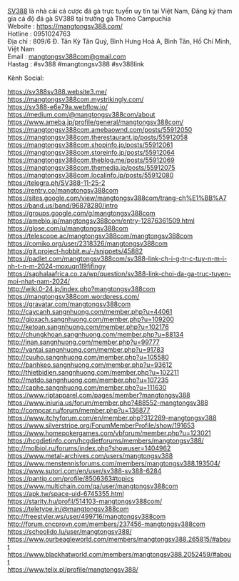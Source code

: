 <a href="https://mangtongsv388.com/">SV388</a> là nhà cái cá cược đá gà trực tuyến uy tín tại Việt Nam, Đăng ký tham gia cá độ đá gà SV388 tại trường gà Thomo Campuchia<br>
Website :  <a href="https://mangtongsv388.com/">https://mangtongsv388.com/</a><br>
Hotline : 0951024763<br>
Địa chỉ : 809/6 Đ. Tân Kỳ Tân Quý, Bình Hưng Hoà A, Bình Tân, Hồ Chí Minh, Việt Nam<br>
Email : mangtongsv388com@gmail.com<br>
Hastag : #sv388 #mangtongsv388 #sv388link<br>

Kênh Social:<br>

<a href="https://sv388sv388.website3.me/">https://sv388sv388.website3.me/</a><br>
<a href="https://mangtongsv388com.mystrikingly.com/">https://mangtongsv388com.mystrikingly.com/</a><br>
<a href="https://sv388-e6e79a.webflow.io/">https://sv388-e6e79a.webflow.io/</a><br>
<a href="https://medium.com/@mangtongsv388com/about">https://medium.com/@mangtongsv388com/about</a><br>
<a href="https://www.ameba.jp/profile/general/mangtongsv388com/">https://www.ameba.jp/profile/general/mangtongsv388com/</a><br>
<a href="https://mangtongsv388com.amebaownd.com/posts/55912050">https://mangtongsv388com.amebaownd.com/posts/55912050</a><br>
<a href="https://mangtongsv388com.therestaurant.jp/posts/55912058">https://mangtongsv388com.therestaurant.jp/posts/55912058</a><br>
<a href="https://mangtongsv388com.shopinfo.jp/posts/55912061">https://mangtongsv388com.shopinfo.jp/posts/55912061</a><br>
<a href="https://mangtongsv388com.storeinfo.jp/posts/55912064">https://mangtongsv388com.storeinfo.jp/posts/55912064</a><br>
<a href="https://mangtongsv388com.theblog.me/posts/55912069">https://mangtongsv388com.theblog.me/posts/55912069</a><br>
<a href="https://mangtongsv388com.themedia.jp/posts/55912075">https://mangtongsv388com.themedia.jp/posts/55912075</a><br>
<a href="https://mangtongsv388com.localinfo.jp/posts/55912080">https://mangtongsv388com.localinfo.jp/posts/55912080</a><br>
<a href="https://telegra.ph/SV388-11-25-2">https://telegra.ph/SV388-11-25-2</a><br>
<a href="https://rentry.co/mangtongsv388com">https://rentry.co/mangtongsv388com</a><br>
<a href="https://sites.google.com/view/mangtongsv388com/trang-ch%E1%BB%A7">https://sites.google.com/view/mangtongsv388com/trang-ch%E1%BB%A7</a><br>
<a href="https://band.us/band/96878280/intro">https://band.us/band/96878280/intro</a><br>
<a href="https://groups.google.com/g/mangtongsv388com">https://groups.google.com/g/mangtongsv388com</a><br>
<a href="https://ameblo.jp/mangtongsv388com/entry-12876361509.html">https://ameblo.jp/mangtongsv388com/entry-12876361509.html</a><br>
<a href="https://glose.com/u/mangtongsv388com">https://glose.com/u/mangtongsv388com</a><br>
<a href="https://telescope.ac/mangtongsv388com/mangtongsv388com">https://telescope.ac/mangtongsv388com/mangtongsv388com</a><br>
<a href="https://comiko.org/user/2318326/mangtongsv388com">https://comiko.org/user/2318326/mangtongsv388com</a><br>
<a href="https://git.project-hobbit.eu/-/snippets/45882">https://git.project-hobbit.eu/-/snippets/45882</a><br>
<a href="https://padlet.com/mangtongsv388com/sv388-link-ch-i-g-tr-c-tuy-n-m-i-nh-t-n-m-2024-moxuqn1l9fjfingy">https://padlet.com/mangtongsv388com/sv388-link-ch-i-g-tr-c-tuy-n-m-i-nh-t-n-m-2024-moxuqn1l9fjfingy</a><br>
<a href="https://saphalaafrica.co.za/wp/question/sv388-link-choi-da-ga-truc-tuyen-moi-nhat-nam-2024/">https://saphalaafrica.co.za/wp/question/sv388-link-choi-da-ga-truc-tuyen-moi-nhat-nam-2024/</a><br>
<a href="http://wiki.0-24.jp/index.php?mangtongsv388com">http://wiki.0-24.jp/index.php?mangtongsv388com</a><br>
<a href="https://mangtongsv388com.wordpress.com/">https://mangtongsv388com.wordpress.com/</a><br>
<a href="https://gravatar.com/mangtongsv388com">https://gravatar.com/mangtongsv388com</a><br>
<a href="http://caycanh.sangnhuong.com/member.php?u=44061">http://caycanh.sangnhuong.com/member.php?u=44061</a><br>
<a href="http://gioxach.sangnhuong.com/member.php?u=109200">http://gioxach.sangnhuong.com/member.php?u=109200</a><br>
<a href="http://ketoan.sangnhuong.com/member.php?u=102176">http://ketoan.sangnhuong.com/member.php?u=102176</a><br>
<a href="http://chungkhoan.sangnhuong.com/member.php?u=88134">http://chungkhoan.sangnhuong.com/member.php?u=88134</a><br>
<a href="http://inan.sangnhuong.com/member.php?u=99777">http://inan.sangnhuong.com/member.php?u=99777</a><br>
<a href="http://vantai.sangnhuong.com/member.php?u=91783">http://vantai.sangnhuong.com/member.php?u=91783</a><br>
<a href="http://cuuho.sangnhuong.com/member.php?u=105580">http://cuuho.sangnhuong.com/member.php?u=105580</a><br>
<a href="http://banhkeo.sangnhuong.com/member.php?u=93612">http://banhkeo.sangnhuong.com/member.php?u=93612</a><br>
<a href="http://thietbidien.sangnhuong.com/member.php?u=102211">http://thietbidien.sangnhuong.com/member.php?u=102211</a><br>
<a href="http://matdo.sangnhuong.com/member.php?u=107235">http://matdo.sangnhuong.com/member.php?u=107235</a><br>
<a href="http://caphe.sangnhuong.com/member.php?u=111630">http://caphe.sangnhuong.com/member.php?u=111630</a><br>
<a href="https://www.riptapparel.com/pages/member?mangtongsv388">https://www.riptapparel.com/pages/member?mangtongsv388</a><br>
<a href="https://www.iniuria.us/forum/member.php?488552-mangtongsv388">https://www.iniuria.us/forum/member.php?488552-mangtongsv388</a><br>
<a href="http://compcar.ru/forum/member.php?u=136877">http://compcar.ru/forum/member.php?u=136877</a><br>
<a href="https://www.itchyforum.com/en/member.php?312289-mangtongsv388">https://www.itchyforum.com/en/member.php?312289-mangtongsv388</a><br>
<a href="https://www.silverstripe.org/ForumMemberProfile/show/191653">https://www.silverstripe.org/ForumMemberProfile/show/191653</a><br>
<a href="https://www.homepokergames.com/vbforum/member.php?u=123021">https://www.homepokergames.com/vbforum/member.php?u=123021</a><br>
<a href="https://hcgdietinfo.com/hcgdietforums/members/mangtongsv388/">https://hcgdietinfo.com/hcgdietforums/members/mangtongsv388/</a><br>
<a href="http://molbiol.ru/forums/index.php?showuser=1404962">http://molbiol.ru/forums/index.php?showuser=1404962</a><br>
<a href="https://www.metal-archives.com/users/mangtongsv388">https://www.metal-archives.com/users/mangtongsv388</a><br>
<a href="https://www.menstennisforums.com/members/mangtongsv388.193504/">https://www.menstennisforums.com/members/mangtongsv388.193504/</a><br>
<a href="https://www.sutori.com/en/user/sv388-sv388-6284">https://www.sutori.com/en/user/sv388-sv388-6284</a><br>
<a href="https://pantip.com/profile/8506363#topics">https://pantip.com/profile/8506363#topics</a><br>
<a href="https://www.multichain.com/qa/user/mangtongsv388com">https://www.multichain.com/qa/user/mangtongsv388com</a><br>
<a href="https://apk.tw/space-uid-6745355.html">https://apk.tw/space-uid-6745355.html</a><br>
<a href="https://starity.hu/profil/514103-mangtongsv388com/">https://starity.hu/profil/514103-mangtongsv388com/</a><br>
<a href="https://teletype.in/@mangtongsv388com">https://teletype.in/@mangtongsv388com</a><br>
<a href="http://freestyler.ws/user/499716/mangtongsv388com">http://freestyler.ws/user/499716/mangtongsv388com</a><br>
<a href="http://forum.cncprovn.com/members/237456-mangtongsv388com">http://forum.cncprovn.com/members/237456-mangtongsv388com</a><br>
<a href="https://schoolido.lu/user/mangtongsv388/">https://schoolido.lu/user/mangtongsv388/</a><br>
<a href="https://www.ourbeagleworld.com/members/mangtongsv388.265815/#about">https://www.ourbeagleworld.com/members/mangtongsv388.265815/#about</a><br>
<a href="https://www.blackhatworld.com/members/mangtongsv388.2052459/#about">https://www.blackhatworld.com/members/mangtongsv388.2052459/#about</a><br>
<a href="https://www.telix.pl/profile/mangtongsv388/">https://www.telix.pl/profile/mangtongsv388/</a>

 